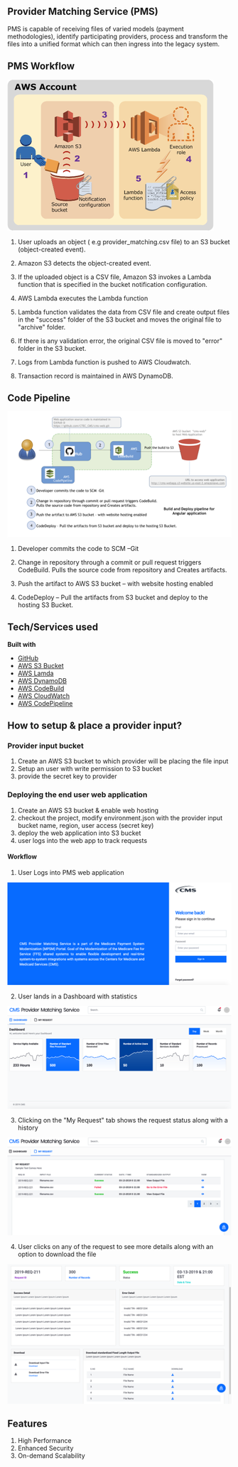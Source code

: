 ## Provider Matching Service (PMS)
PMS is capable of receiving files of varied models (payment methodologies), identify participating providers, process and transform the files into a unified format which can then ingress into the legacy system.

## PMS Workflow
![PMS Worklfow](/images/PMS-Worlflow.png)

1) User uploads an object ( e.g provider_matching.csv file) to an S3 bucket (object-created event).

2) Amazon S3 detects the object-created event.

3) If the uploaded object is a CSV file, Amazon S3 invokes a Lambda function that is specified in the bucket notification configuration.

4) AWS Lambda executes the Lambda function 

5) Lambda function validates the data from CSV file and create output files in the "success" folder of the S3 bucket and moves the original file to "archive" folder.

6) If there is any validation error, the original CSV file is moved to "error" folder in the S3 bucket.

7) Logs from Lambda function is pushed to AWS Cloudwatch.

8) Transaction record is maintained in AWS DynamoDB.

## Code Pipeline
![Code Pipeline](/images/PMS-CodePipeline.png)

1) Developer commits the code to SCM –Git

2) Change in repository through a commit or pull request triggers CodeBuild. Pulls the source code from repository and Creates artifacts.

3) Push the artifact to AWS S3 bucket – with website hosting enabled

4) CodeDeploy – Pull the artifacts from S3 bucket and deploy to the hosting S3 Bucket.

## Tech/Services used
<b>Built with</b>
- [GitHub](https://github.com/)
- [AWS S3 Bucket](https://aws.amazon.com/s3/)
- [AWS Lamda](https://aws.amazon.com/lambda/)
- [AWS DynamoDB](https://aws.amazon.com/dynamodb/)
- [AWS CodeBuild](https://aws.amazon.com/codebuild/)
- [AWS CloudWatch](https://aws.amazon.com/cloudwatch/)
- [AWS CodePipeline](https://aws.amazon.com/codepipeline/)

## How to setup & place a provider input?
### Provider input bucket
1) Create an AWS S3 bucket to which provider will be placing the file input
2) Setup an user with write permission to S3 bucket
3) provide the secret key to provider

### Deploying the end user web application
1) Create an AWS S3 bucket & enable web hosting
2) checkout the project, modify environment.json with the provider input bucket name, region, user access (secret key)
3) deploy the web application into S3 bucket
4) user logs into the web app to track requests

#### Workflow
1) User Logs into PMS web application

![PMS Login](/images/CMS-Login.png)

2) User lands in a Dashboard with statistics

![PMS Dashboard](/images/CMS-ProviderMatching-Dashboard.png)

3) Clicking on the "My Request" tab shows the request status along with a history

![PMS Requests](/images/CMS-ProviderMatching-Requests.png)

4) User clicks on any of the request to see more details along with an option to download the file

![Detailed Request specific view](/images/CMS-ProviderMatching-RequestView.png)


## Features
1) High Performance
2) Enhanced Security
3) On-demand Scalability
